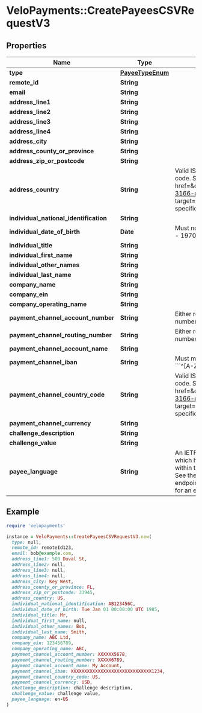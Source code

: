 # VeloPayments::CreatePayeesCSVRequestV3

## Properties

| Name | Type | Description | Notes |
| ---- | ---- | ----------- | ----- |
| **type** | [**PayeeTypeEnum**](PayeeTypeEnum.md) |  |  |
| **remote_id** | **String** |  |  |
| **email** | **String** |  |  |
| **address_line1** | **String** |  |  |
| **address_line2** | **String** |  | [optional] |
| **address_line3** | **String** |  | [optional] |
| **address_line4** | **String** |  | [optional] |
| **address_city** | **String** |  |  |
| **address_county_or_province** | **String** |  | [optional] |
| **address_zip_or_postcode** | **String** |  |  |
| **address_country** | **String** | Valid ISO 3166 2 character country code. See the &lt;a href&#x3D;\&quot;https://www.iso.org/iso-3166-country-codes.html\&quot; target&#x3D;\&quot;_blank\&quot; a&gt;ISO specification&lt;/a&gt; for details. |  |
| **individual_national_identification** | **String** |  | [optional] |
| **individual_date_of_birth** | **Date** | Must not be date in future. Example - 1970-05-20 | [optional] |
| **individual_title** | **String** |  | [optional] |
| **individual_first_name** | **String** |  | [optional] |
| **individual_other_names** | **String** |  | [optional] |
| **individual_last_name** | **String** |  | [optional] |
| **company_name** | **String** |  | [optional] |
| **company_ein** | **String** |  | [optional] |
| **company_operating_name** | **String** |  | [optional] |
| **payment_channel_account_number** | **String** | Either routing number and account number or only iban must be set | [optional] |
| **payment_channel_routing_number** | **String** | Either routing number and account number or only iban must be set | [optional] |
| **payment_channel_account_name** | **String** |  | [optional] |
| **payment_channel_iban** | **String** | Must match the regular expression &#x60;&#x60;&#x60;^[A-Za-z0-9]+$&#x60;&#x60;&#x60;. | [optional] |
| **payment_channel_country_code** | **String** | Valid ISO 3166 2 character country code. See the &lt;a href&#x3D;\&quot;https://www.iso.org/iso-3166-country-codes.html\&quot; target&#x3D;\&quot;_blank\&quot; a&gt;ISO specification&lt;/a&gt; for details. | [optional] |
| **payment_channel_currency** | **String** |  | [optional] |
| **challenge_description** | **String** |  | [optional] |
| **challenge_value** | **String** |  | [optional] |
| **payee_language** | **String** | An IETF BCP 47 language code which has been configured for use within this Velo environment.&lt;BR&gt; See the /v1/supportedLanguages endpoint to list the available codes for an environment.  | [optional] |

## Example

```ruby
require 'velopayments'

instance = VeloPayments::CreatePayeesCSVRequestV3.new(
  type: null,
  remote_id: remoteId123,
  email: bob@example.com,
  address_line1: 500 Duval St,
  address_line2: null,
  address_line3: null,
  address_line4: null,
  address_city: Key West,
  address_county_or_province: FL,
  address_zip_or_postcode: 33945,
  address_country: US,
  individual_national_identification: AB123456C,
  individual_date_of_birth: Tue Jan 01 00:00:00 UTC 1985,
  individual_title: Mr,
  individual_first_name: null,
  individual_other_names: Bob,
  individual_last_name: Smith,
  company_name: ABC Ltd,
  company_ein: 123456789,
  company_operating_name: ABC,
  payment_channel_account_number: XXXXXX5678,
  payment_channel_routing_number: XXXXX6789,
  payment_channel_account_name: My Account,
  payment_channel_iban: XXXXXXXXXXXXXXXXXXXXXXXXXXXXXX1234,
  payment_channel_country_code: US,
  payment_channel_currency: USD,
  challenge_description: challenge description,
  challenge_value: challenge value,
  payee_language: en-US
)
```


